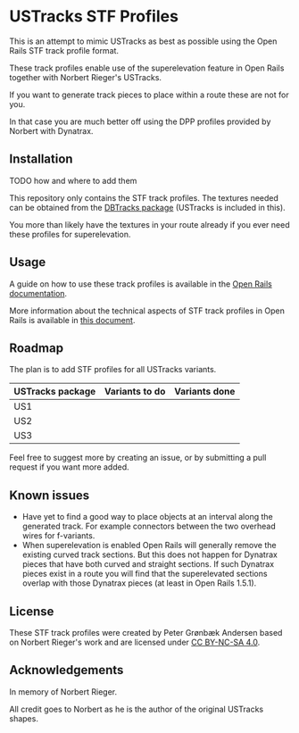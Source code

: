 # USTracks STF Profiles

This is an attempt to mimic USTracks as best as possible using the Open Rails STF track profile format.

These track profiles enable use of the superelevation feature in Open Rails together with Norbert Rieger's USTracks.

If you want to generate track pieces to place within a route these are not for you.

In that case you are much better off using the DPP profiles provided by Norbert with Dynatrax.


## Installation

TODO how and where to add them

This repository only contains the STF track profiles. The textures needed can be obtained from the [DBTracks package](https://the-train.de/downloads/entry/11252-DBTracks/) (USTracks is included in this).

You more than likely have the textures in your route already if you ever need these profiles for superelevation.


## Usage

A guide on how to use these track profiles is available in the [Open Rails documentation](https://open-rails.readthedocs.io/en/latest/options.html#superelevation). 

More information about the technical aspects of STF track profiles in Open Rails is available in [this document](https://static.openrails.org/files/OpenRails-Testing-How%20to%20Provide%20Track%20Profiles%20for%20Open%20Rails%20Dynamic%20Track.pdf).


## Roadmap

The plan is to add STF profiles for all USTracks variants.

| USTracks package  | Variants to do                                   | Variants done |
|-------------------|--------------------------------------------------|---------------|
| US1               |              |            |
| US2              |                |           |
| US3              |                               |               |

Feel free to suggest more by creating an issue, or by submitting a pull request if you want more added.


## Known issues

- Have yet to find a good way to place objects at an interval along the generated track. For example connectors between the two overhead wires for f-variants.
- When superelevation is enabled Open Rails will generally remove the existing curved track sections. But this does not happen for Dynatrax pieces that have both curved and straight sections. If such Dynatrax pieces exist in a route you will find that the superelevated sections overlap with those Dynatrax pieces (at least in Open Rails 1.5.1).


## License

These STF track profiles were created by Peter Grønbæk Andersen based on Norbert Rieger's work and are licensed under [CC BY-NC-SA 4.0](https://creativecommons.org/licenses/by-nc-sa/4.0/).


## Acknowledgements

In memory of Norbert Rieger.

All credit goes to Norbert as he is the author of the original USTracks shapes.
